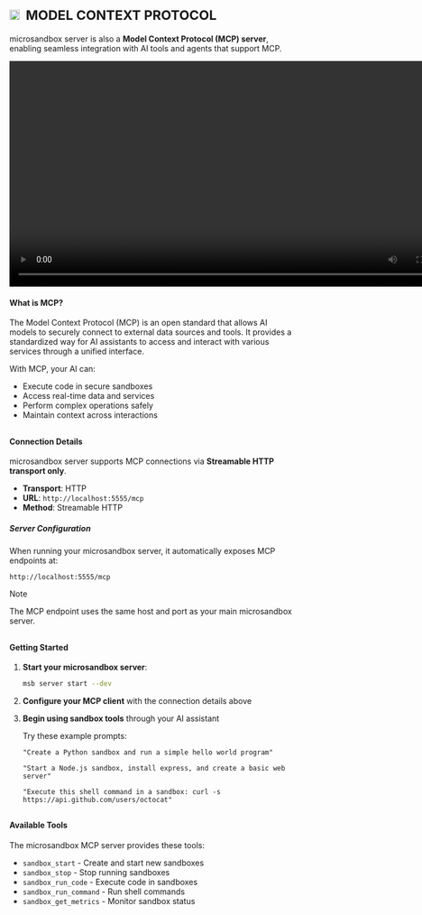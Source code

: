 # <sub><img height="18" src="https://octicons-col.vercel.app/plug/A770EF">&nbsp;&nbsp;MODEL CONTEXT PROTOCOL</sub>

microsandbox server is also a **Model Context Protocol (MCP) server**, enabling seamless integration with AI tools and agents that support MCP.

<div align="center">
  <video src="https://github.com/user-attachments/assets/d8f8d854-aebe-4385-b447-3e22a065296b" width="800" controls>
  </video>
</div>

#### What is MCP?

The Model Context Protocol (MCP) is an open standard that allows AI models to securely connect to external data sources and tools. It provides a standardized way for AI assistants to access and interact with various services through a unified interface.

With MCP, your AI can:

- Execute code in secure sandboxes
- Access real-time data and services
- Perform complex operations safely
- Maintain context across interactions

##

#### Connection Details

microsandbox server supports MCP connections via **Streamable HTTP transport only**.

- **Transport**: HTTP
- **URL**: `http://localhost:5555/mcp`
- **Method**: Streamable HTTP

##### Server Configuration

When running your microsandbox server, it automatically exposes MCP endpoints at:

```
http://localhost:5555/mcp
```

> [!NOTE]
> The MCP endpoint uses the same host and port as your main microsandbox server.

##

#### Getting Started

1. **Start your microsandbox server**:

   ```sh
   msb server start --dev
   ```

2. **Configure your MCP client** with the connection details above

3. **Begin using sandbox tools** through your AI assistant

   Try these example prompts:

   ```
   "Create a Python sandbox and run a simple hello world program"
   ```

   ```
   "Start a Node.js sandbox, install express, and create a basic web server"
   ```

   ```
   "Execute this shell command in a sandbox: curl -s https://api.github.com/users/octocat"
   ```

##

#### Available Tools

The microsandbox MCP server provides these tools:

- `sandbox_start` - Create and start new sandboxes
- `sandbox_stop` - Stop running sandboxes
- `sandbox_run_code` - Execute code in sandboxes
- `sandbox_run_command` - Run shell commands
- `sandbox_get_metrics` - Monitor sandbox status
